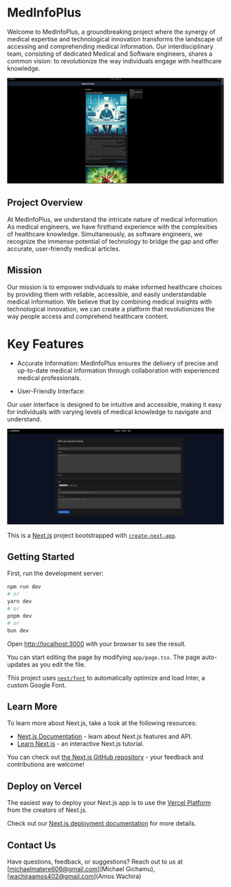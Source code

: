 # MedInfoPlus

Welcome to MedInfoPlus, a groundbreaking project where the synergy of medical expertise and technological innovation transforms the landscape of accessing and comprehending medical information. Our interdisciplinary team, consisting of dedicated Medical and Software engineers, shares a common vision: to revolutionize the way individuals engage with healthcare knowledge.

![home_view](homepage.png)

## Project Overview

At MedInfoPlus, we understand the intricate nature of medical information. As medical engineers, we have firsthand experience with the complexities of healthcare knowledge. Simultaneously, as software engineers, we recognize the immense potential of technology to bridge the gap and offer accurate, user-friendly medical articles.

## Mission

Our mission is to empower individuals to make informed healthcare choices by providing them with reliable, accessible, and easily understandable medical information. We believe that by combining medical insights with technological innovation, we can create a platform that revolutionizes the way people access and comprehend healthcare content.

# Key Features

* Accurate Information: 
MedInfoPlus ensures the delivery of precise and up-to-date medical information through collaboration with experienced medical professionals.

* User-Friendly Interface: 

Our user interface is designed to be intuitive and accessible, making it easy for individuals with varying levels of medical knowledge to navigate and understand.

![blogpage](blogpage.png)

This is a [Next.js](https://nextjs.org/) project bootstrapped with [`create-next-app`](https://github.com/vercel/next.js/tree/canary/packages/create-next-app).

## Getting Started

First, run the development server:

```bash
npm run dev
# or
yarn dev
# or
pnpm dev
# or
bun dev
```

Open [http://localhost:3000](http://localhost:3000) with your browser to see the result.

You can start editing the page by modifying `app/page.tsx`. The page auto-updates as you edit the file.

This project uses [`next/font`](https://nextjs.org/docs/basic-features/font-optimization) to automatically optimize and load Inter, a custom Google Font.

## Learn More

To learn more about Next.js, take a look at the following resources:

- [Next.js Documentation](https://nextjs.org/docs) - learn about Next.js features and API.
- [Learn Next.js](https://nextjs.org/learn) - an interactive Next.js tutorial.

You can check out [the Next.js GitHub repository](https://github.com/vercel/next.js/) - your feedback and contributions are welcome!

## Deploy on Vercel

The easiest way to deploy your Next.js app is to use the [Vercel Platform](https://vercel.com/new?utm_medium=default-template&filter=next.js&utm_source=create-next-app&utm_campaign=create-next-app-readme) from the creators of Next.js.

Check out our [Next.js deployment documentation](https://nextjs.org/docs/deployment) for more details.

## Contact Us

Have questions, feedback, or suggestions? Reach out to us at [michaelmatere606@gmail.com](Michael Gichamu), [wachiraamos402@gmail.com](Amos Wachira)